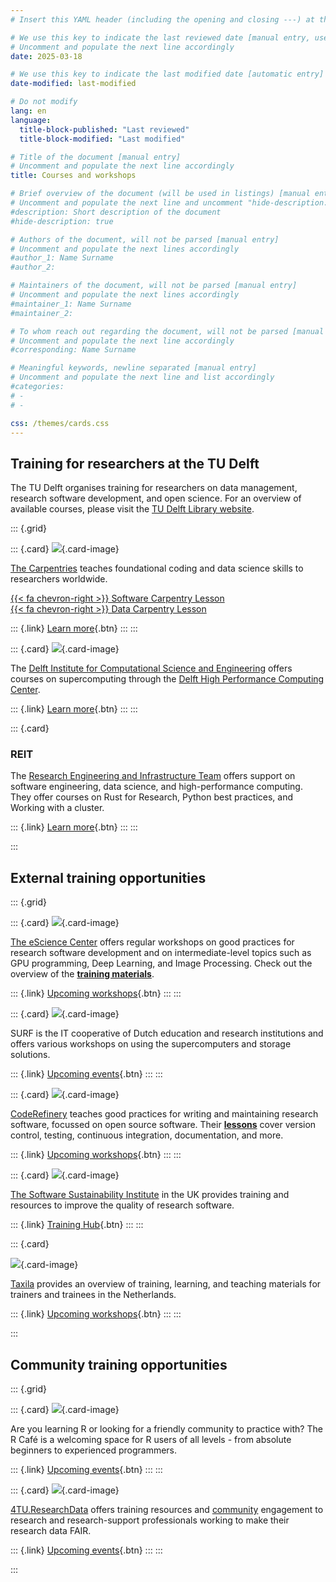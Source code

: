 ```yaml
---
# Insert this YAML header (including the opening and closing ---) at the beginning of the document and fill it out accordingly

# We use this key to indicate the last reviewed date [manual entry, use YYYY-MM-DD]
# Uncomment and populate the next line accordingly
date: 2025-03-18

# We use this key to indicate the last modified date [automatic entry]
date-modified: last-modified

# Do not modify
lang: en
language: 
  title-block-published: "Last reviewed"
  title-block-modified: "Last modified"

# Title of the document [manual entry]
# Uncomment and populate the next line accordingly
title: Courses and workshops

# Brief overview of the document (will be used in listings) [manual entry]
# Uncomment and populate the next line and uncomment "hide-description: true".
#description: Short description of the document
#hide-description: true

# Authors of the document, will not be parsed [manual entry]
# Uncomment and populate the next lines accordingly
#author_1: Name Surname
#author_2:

# Maintainers of the document, will not be parsed [manual entry]
# Uncomment and populate the next lines accordingly
#maintainer_1: Name Surname
#maintainer_2:

# To whom reach out regarding the document, will not be parsed [manual entry]
# Uncomment and populate the next line accordingly
#corresponding: Name Surname

# Meaningful keywords, newline separated [manual entry]
# Uncomment and populate the next line and list accordingly
#categories: 
# - 
# - 

css: /themes/cards.css
---
```


## Training for researchers at the TU Delft
The TU Delft organises training for researchers on data management, research software development, and open science. For an overview of available courses, please visit the [TU Delft Library website](https://www.tudelft.nl/en/library/current-topics/research-data-management/r/training-events/training-for-researchers).

::: {.grid}

::: {.card}
![](/docs/img/thecarpentries-opengraph.png){.card-image}

[The Carpentries](https://carpentries.org/) teaches foundational coding and data science skills to researchers worldwide.

[{{< fa chevron-right >}} Software Carpentry Lesson](https://software-carpentry.org/lessons/)<br>
[{{< fa chevron-right >}} Data Carpentry Lesson](https://datacarpentry.org/lessons/)<br>

::: {.link}
[Learn more](https://www.tudelft.nl/library/actuele-themas/research-data-management/r/training-evenementen/training-voor-onderzoekers){.btn}
:::
:::

::: {.card}
![](/docs/img/DCSE.png){.card-image}

The [Delft Institute for Computational Science and Engineering](https://www.tudelft.nl/en/tu-delft-institute-for-computational-science-and-engineering) offers courses on supercomputing through the [Delft High Performance Computing Center](https://www.tudelft.nl/en/dhpc). 

::: {.link}
[Learn more](https://www.tudelft.nl/en/tu-delft-institute-for-computational-science-and-engineering/education/courses){.btn}
:::
:::

::: {.card}
### REIT

The [Research Engineering and Infrastructure Team](https://reit.tudelft.nl/) offers support on software engineering, data science, and high-performance computing.  They offer courses on Rust for Research, Python best practices, and Working with a cluster.

::: {.link}
[Learn more](https://reit.tudelft.nl/){.btn}
:::
:::

:::

## External training opportunities
::: {.grid}

::: {.card}
![](/docs/img/esciencecenter.png){.card-image}

[The eScience Center](https://www.esciencecenter.nl/) offers regular workshops on good practices for research software development and on intermediate-level topics such as GPU programming, Deep Learning, and Image Processing. Check out the overview of the [**training materials**](https://www.esciencecenter.nl/training-materials/).

::: {.link}
[Upcoming workshops](https://www.esciencecenter.nl/events/?f=workshops){.btn}
:::
:::

::: {.card}
![](/docs/img/surf.svg){.card-image}

SURF is the IT cooperative of Dutch education and research institutions and offers various workshops on using the supercomputers and storage solutions. 

::: {.link}
[Upcoming events](https://www.surf.nl/en/agenda?filter=research){.btn}
:::
:::

::: {.card}
![](/docs/img/coderefinery.png){.card-image}

[CodeRefinery](https://coderefinery.org/) teaches good practices for writing and maintaining research software, focussed on open source software. Their [**lessons**](https://coderefinery.org/lessons/) cover version control, testing, continuous integration, documentation, and more.

::: {.link}
[Upcoming workshops](https://coderefinery.org/workshops/upcoming/){.btn}
:::
:::

::: {.card}
![](/docs/img/SSI.png){.card-image}

[The Software Sustainability Institute](https://www.software.ac.uk/) in the UK provides training and resources to improve the quality of research software. 

::: {.link}
[Training Hub](https://www.software.ac.uk/training/training-hub){.btn}
:::
:::

::: {.card}

![](/docs/img/taxila.svg){.card-image}

[Taxila](https://taxila.nl/) provides an overview of training, learning, and teaching materials for trainers and trainees in the Netherlands.


::: {.link}
[Upcoming workshops](https://coderefinery.org/workshops/upcoming/){.btn}
:::
:::

:::


## Community training opportunities

::: {.grid}

::: {.card}
![](/docs/img/rcafe.png){.card-image}

Are you learning R or looking for a friendly community to practice with? The R Café is a welcoming space for R users of all levels - from absolute beginners to experienced programmers.

::: {.link}
[Upcoming events](https://delft-rcafe.github.io/home/){.btn}
:::
:::

::: {.card}
![](/docs/img/4TU.png){.card-image}

[4TU.ResearchData](https://data.4tu.nl/) offers training resources and [community](https://community.data.4tu.nl/join-our-community/) engagement to research and research-support professionals working to make their research data FAIR.

::: {.link}
[Upcoming events](https://community.data.4tu.nl/category/training-events/){.btn}
:::
:::

:::

